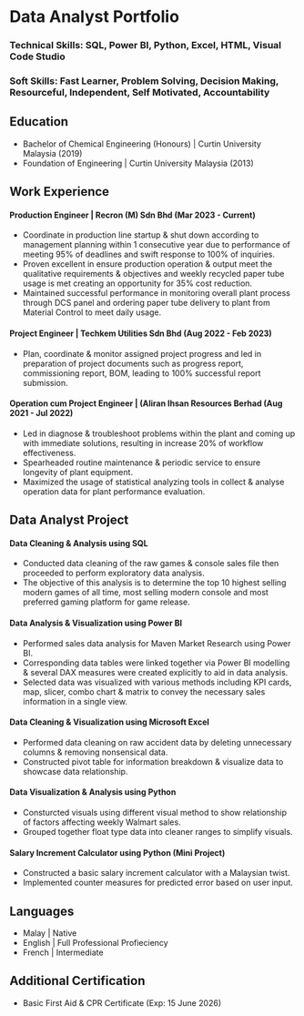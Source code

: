 # Data Analyst Portfolio

### Technical Skills: SQL, Power BI, Python, Excel, HTML, Visual Code Studio

### Soft Skills: Fast Learner, Problem Solving, Decision Making, Resourceful, Independent, Self Motivated, Accountability


## Education
 - Bachelor of Chemical Engineering (Honours) | Curtin University Malaysia (2019)
 - Foundation of Engineering | Curtin University Malaysia (2013)


## Work Experience
#### Production Engineer | Recron (M) Sdn Bhd (Mar 2023 - Current)
-  Coordinate in production line startup & shut down according to management planning within 1 consecutive year due to performance of meeting 95% of deadlines and swift response to 100% of inquiries.
- Proven excellent in ensure production operation & output meet the qualitative requirements & objectives and weekly recycled paper tube usage is met creating an opportunity for 35% cost reduction.
- Maintained successful performance in monitoring overall plant process through DCS panel and ordering paper tube delivery to plant from Material Control to meet daily usage.

#### Project Engineer | Techkem Utilities Sdn Bhd (Aug 2022 - Feb 2023)
- Plan, coordinate & monitor assigned project progress and led in preparation of project documents such as progress report, commissioning report, BOM, leading to 100% successful report submission.

#### Operation cum Project Engineer | (Aliran Ihsan Resources Berhad (Aug 2021 - Jul 2022)
- Led in diagnose & troubleshoot problems within the plant and coming up with immediate solutions, resulting in increase 20% of workflow effectiveness.
- Spearheaded routine maintenance & periodic service to ensure longevity of plant equipment.
- Maximized the usage of statistical analyzing tools in collect & analyse operation data for plant performance evaluation.


## Data Analyst Project
#### Data Cleaning & Analysis using SQL
- Conducted data cleaning of the raw games & console sales file then proceeded to perform exploratory data analysis.
- The objective of this analysis is to determine the top 10 highest selling modern games of all time, most selling modern console and most preferred gaming platform for game release.

#### Data Analysis & Visualization using Power BI
- Performed sales data analysis for Maven Market Research using Power BI.
- Corresponding data tables were linked together via Power BI modelling & several DAX measures were created explicitly to aid in data analysis.
- Selected data was visualized with various methods including KPI cards, map, slicer, combo chart & matrix to convey the necessary sales information in a single view.

#### Data Cleaning & Visualization using Microsoft Excel
- Performed data cleaning on raw accident data by deleting unnecessary columns & removing nonsensical data.
- Constructed pivot table for information breakdown & visualize data to showcase data relationship.

#### Data Visualization & Analysis using Python
- Consturcted visuals using different visual method to show relationship of factors affecting weekly Walmart sales.
- Grouped together float type data into cleaner ranges to simplify visuals.

#### Salary Increment Calculator using Python (Mini Project)
- Constructed a basic salary increment calculator with a Malaysian twist.
- Implemented counter measures for predicted error based on user input.


## Languages
- Malay | Native
- English | Full Professional Profieciency
- French | Intermediate


## Additional Certification
- Basic First Aid & CPR Certificate (Exp: 15 June 2026)
